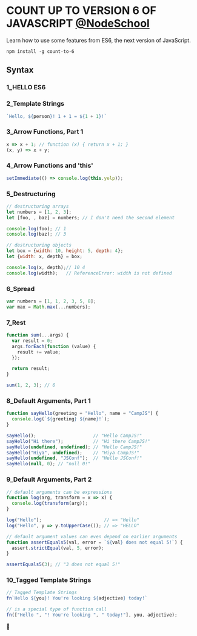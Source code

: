 # COUNT UP TO VERSION 6 OF JAVASCRIPT [@NodeSchool](https://nodeschool.io)
Learn how to use some features from ES6, the next version of JavaScript.
```
npm install -g count-to-6
```

## Syntax

### 1_HELLO ES6

### 2_Template Strings
```javascript
`Hello, ${person}! 1 + 1 = ${1 + 1}!`
```

### 3_Arrow Functions, Part 1
```javascript
x => x + 1; // function (x) { return x + 1; }
(x, y) => x + y;
```

### 4_Arrow Functions and 'this'
```javascript
setImmediate(() => console.log(this.yelp));
```

### 5_Destructuring
```javascript
// destructuring arrays
let numbers = [1, 2, 3];
let [foo, , baz] = numbers; // I don't need the second element

console.log(foo); // 1
console.log(baz); // 3

// destructuring objects
let box = {width: 10, height: 5, depth: 4};
let {width: x, depth} = box;

console.log(x, depth);// 10 4
console.log(width);   // ReferenceError: width is not defined
```

### 6_Spread
```javascript
var numbers = [1, 1, 2, 3, 5, 8];
var max = Math.max(...numbers);
```

### 7_Rest
```javascript
function sum(...args) {
  var result = 0;
  args.forEach(function (value) {
    result += value;
  });

  return result;
}

sum(1, 2, 3); // 6
```

### 8_Default Arguments, Part 1
```javascript
function sayHello(greeting = "Hello", name = "CampJS") {
  console.log(`${greeting} ${name}!`);
}

sayHello();                     // "Hello CampJS!"
sayHello("Hi there");           // "Hi there CampJS!"
sayHello(undefined, undefined); // "Hello CampJS!"
sayHello("Hiya", undefined);    // "Hiya CampJS!"
sayHello(undefined, "JSConf");  // "Hello JSConf!"
sayHello(null, 0); // "null 0!"
```

### 9_Default Arguments, Part 2
```javascript
// default arguments can be expressions
function log(arg, transform = x => x) {
  console.log(transform(arg));
}

log("Hello");                       // => "Hello"
log("Hello", y => y.toUpperCase()); // => "HELLO"

// default argument values can even depend on earlier arguments
function assertEquals5(val, error = `${val} does not equal 5!`) {
  assert.strictEqual(val, 5, error);
}

assertEquals5(3); // "3 does not equal 5!"
```

### 10_Tagged Template Strings
```javascript
// Tagged Template Strings
fn`Hello ${you}! You're looking ${adjective} today!`

// is a special type of function call
fn(["Hello ", "! You're looking ", " today!"], you, adjective);
```

🎉
